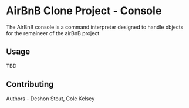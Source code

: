 # AirBnB Clone Project - Console

The AirBnB console is a command interpreter designed to handle objects for the remaineer of the airBnB project

## Usage

TBD

## Contributing

Authors - Deshon Stout, Cole Kelsey